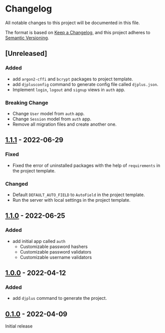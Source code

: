 # Changelog
All notable changes to this project will be documented in this file.

The format is based on [Keep a Changelog](https://keepachangelog.com/en/1.0.0/),
and this project adheres to [Semantic Versioning](https://semver.org/spec/v2.0.0.html).

## [Unreleased]
### Added
- add `argon2-cffi` and `bcrypt` packages to project template.
- add `djplusconfig` command to generate config file called `djplus.json`.
- Implement `login`, `logout` and `signup` views in `auth` app.
### Breaking Change
- Change `User` model from `auth` app.
- Change `Session` model from `auth` app.
- Remove all migration files and create another one.

## [1.1.1] - 2022-06-29
### Fixed
- Fixed the error of uninstalled packages with the help of `requirements` in the project template.
### Changed
- Default `DEFAULT_AUTO_FIELD` to `AutoField` in the project template.
- Run the server with local settings in the project template.

## [1.1.0] - 2022-06-25
### Added
- add initial app called `auth`
    - Customizable password hashers
    - Customizable password validators
    - Customizable username validators

## [1.0.0] - 2022-04-12
### Added
- add `djplus` command to generate the project.

## [0.1.0] - 2022-04-09
Initial release

[1.1.1]: https://github.com/githashem/djplus/compare/v1.1.0...v1.1.1
[1.1.0]: https://github.com/githashem/djplus/compare/v1.0.0...v1.1.0
[1.0.0]: https://github.com/githashem/djplus/compare/v0.1.0...v1.0.0
[0.1.0]: https://github.com/githashem/djplus/releases/tag/v0.1.0
